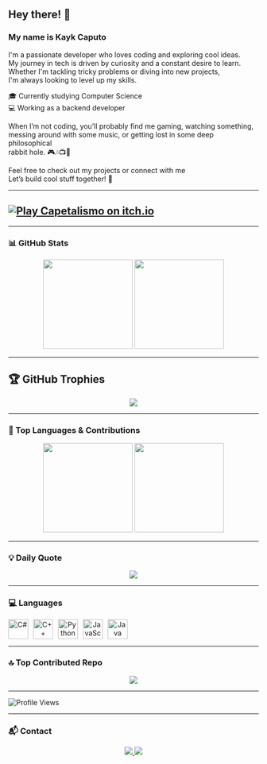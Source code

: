 ## Hey there! 👋

### My name is Kayk Caputo
I'm a passionate developer who loves coding and exploring cool ideas.  
My journey in tech is driven by curiosity and a constant desire to learn.  
Whether I'm tackling tricky problems or diving into new projects,\
I'm always looking to level up my skills.

🎓 Currently studying Computer Science  
💻 Working as a backend developer  

When I’m not coding, you’ll probably find me gaming, watching something,\
messing around with some music, or getting lost in some deep philosophical\
rabbit hole. 🎮🎶📺🧠

Feel free to check out my projects or connect with me\
Let’s build cool stuff together! 🤝

---

## [![Play Capetalismo on itch.io](https://img.shields.io/badge/Play%20Capetalismo-on%20itch.io-ff5f6d?logo=itch.io&style=for-the-badge)](https://xx-caputokayk-xx.itch.io/capetalismo)

---

### 📊 GitHub Stats

<div align="center">
  <img loading="lazy" height="180em" src="https://github-readme-stats.vercel.app/api?username=KaykCaputo&show_icons=true&theme=dracula&count_private=true" />
  <img loading="lazy" height="180em" src="https://github-readme-streak-stats.herokuapp.com/?user=KaykCaputo&theme=dracula" />
</div>

---

## 🏆 GitHub Trophies
<div align="center">
  <img src="https://github-profile-trophy.vercel.app/?username=KaykCaputo&theme=dracula&no-frame=false&no-bg=false&margin-w=4" />
</div>

---

### 🚀 Top Languages & Contributions

<div align="center">
  <img loading="lazy" height="180em" src="https://github-readme-stats.vercel.app/api/top-langs/?username=KaykCaputo&layout=compact&langs_count=8&theme=dracula"/>
  <img loading="lazy" height="180em" src="https://github-contributor-stats.vercel.app/api?username=KaykCaputo&limit=5&theme=dracula&combine_all_yearly_contributions=true" />
</div>

---

### 💡 Daily Quote
<div align="center">
  <img src="https://quotes-github-readme.vercel.app/api?type=horizontal&theme=dracula" />
</div>

---

### 💻 Languages

<div align="center" style="display: flex; gap: 10px; align-items: center;">
  <img loading="lazy" src="https://cdn.jsdelivr.net/gh/devicons/devicon/icons/csharp/csharp-original.svg" width="40" height="40" alt="C#"/>
  <img loading="lazy" src="https://cdn.jsdelivr.net/gh/devicons/devicon/icons/cplusplus/cplusplus-original.svg" width="40" height="40" alt="C++"/>
  <img loading="lazy" src="https://cdn.jsdelivr.net/gh/devicons/devicon/icons/python/python-original.svg" width="40" height="40" alt="Python"/>
  <img loading="lazy" src="https://cdn.jsdelivr.net/gh/devicons/devicon/icons/javascript/javascript-original.svg" width="40" height="40" alt="JavaScript"/>
  <img loading="lazy" src="https://cdn.jsdelivr.net/gh/devicons/devicon/icons/java/java-original.svg" width="40" height="40" alt="Java"/>
</div>

---

### 🔝 Top Contributed Repo
<div align="center">
  <img src="https://github-contributor-stats.vercel.app/api?username=KaykCaputo&limit=5&theme=dracula&combine_all_yearly_contributions=true" />
</div>

---

![Profile Views](https://komarev.com/ghpvc/?username=KaykCaputo&color=ff5f6d&style=for-the-badge)

---

### 📬 Contact

<div align="center">
  <a href="mailto:caputo.kayk@gmail.com" target="_blank">
    <img loading="lazy" src="https://img.shields.io/badge/Gmail-D14836?style=for-the-badge&logo=gmail&logoColor=white"/>
  </a>
  <a href="https://www.linkedin.com/in/kayk-caputo" target="_blank">
    <img loading="lazy" src="https://img.shields.io/badge/-LinkedIn-%230077B5?style=for-the-badge&logo=linkedin&logoColor=white"/>
  </a>
</div>
